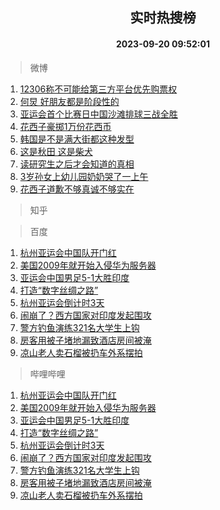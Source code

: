 <div align="center"><h2>实时热搜榜</h2><h4>2023-09-20 09:52:01</h4></div>

> 微博  

1. [12306称不可能给第三方平台优先购票权](https://s.weibo.com/weibo?q=%2312306%E7%A7%B0%E4%B8%8D%E5%8F%AF%E8%83%BD%E7%BB%99%E7%AC%AC%E4%B8%89%E6%96%B9%E5%B9%B3%E5%8F%B0%E4%BC%98%E5%85%88%E8%B4%AD%E7%A5%A8%E6%9D%83%23&t=31&band_rank=1&Refer=top)<br />
2. [何炅 好朋友都是阶段性的](https://s.weibo.com/weibo?q=%E4%BD%95%E7%82%85%20%E5%A5%BD%E6%9C%8B%E5%8F%8B%E9%83%BD%E6%98%AF%E9%98%B6%E6%AE%B5%E6%80%A7%E7%9A%84&t=31&band_rank=2&Refer=top)<br />
3. [亚运会首个比赛日中国沙滩排球三战全胜](https://s.weibo.com/weibo?q=%23%E4%BA%9A%E8%BF%90%E4%BC%9A%E9%A6%96%E4%B8%AA%E6%AF%94%E8%B5%9B%E6%97%A5%E4%B8%AD%E5%9B%BD%E6%B2%99%E6%BB%A9%E6%8E%92%E7%90%83%E4%B8%89%E6%88%98%E5%85%A8%E8%83%9C%23&t=31&band_rank=3&Refer=top)<br />
4. [花西子豪掷1万份花西币](https://s.weibo.com/weibo?q=%23%E8%8A%B1%E8%A5%BF%E5%AD%90%E8%B1%AA%E6%8E%B71%E4%B8%87%E4%BB%BD%E8%8A%B1%E8%A5%BF%E5%B8%81%23&t=31&band_rank=4&Refer=top)<br />
5. [韩国是不是满大街都这种发型](https://s.weibo.com/weibo?q=%23%E9%9F%A9%E5%9B%BD%E6%98%AF%E4%B8%8D%E6%98%AF%E6%BB%A1%E5%A4%A7%E8%A1%97%E9%83%BD%E8%BF%99%E7%A7%8D%E5%8F%91%E5%9E%8B%23&t=31&band_rank=5&Refer=top)<br />
6. [这是秋田 这是柴犬](https://s.weibo.com/weibo?q=%E8%BF%99%E6%98%AF%E7%A7%8B%E7%94%B0%20%E8%BF%99%E6%98%AF%E6%9F%B4%E7%8A%AC&t=31&band_rank=6&Refer=top)<br />
7. [读研究生之后才会知道的真相](https://s.weibo.com/weibo?q=%E8%AF%BB%E7%A0%94%E7%A9%B6%E7%94%9F%E4%B9%8B%E5%90%8E%E6%89%8D%E4%BC%9A%E7%9F%A5%E9%81%93%E7%9A%84%E7%9C%9F%E7%9B%B8&t=31&band_rank=7&Refer=top)<br />
8. [3岁孙女上幼儿园奶奶哭了一上午](https://s.weibo.com/weibo?q=%233%E5%B2%81%E5%AD%99%E5%A5%B3%E4%B8%8A%E5%B9%BC%E5%84%BF%E5%9B%AD%E5%A5%B6%E5%A5%B6%E5%93%AD%E4%BA%86%E4%B8%80%E4%B8%8A%E5%8D%88%23&t=31&band_rank=8&Refer=top)<br />
9. [花西子道歉不够真诚不够实在](https://s.weibo.com/weibo?q=%23%E8%8A%B1%E8%A5%BF%E5%AD%90%E9%81%93%E6%AD%89%E4%B8%8D%E5%A4%9F%E7%9C%9F%E8%AF%9A%E4%B8%8D%E5%A4%9F%E5%AE%9E%E5%9C%A8%23&t=31&band_rank=9&Refer=top)<br />

> 知乎  


> 百度  

1. [杭州亚运会中国队开门红](https://www.baidu.com/s?wd=%E6%9D%AD%E5%B7%9E%E4%BA%9A%E8%BF%90%E4%BC%9A%E4%B8%AD%E5%9B%BD%E9%98%9F%E5%BC%80%E9%97%A8%E7%BA%A2&sa=fyb_news&rsv_dl=fyb_news)<br />
2. [美国2009年就开始入侵华为服务器](https://www.baidu.com/s?wd=%E7%BE%8E%E5%9B%BD2009%E5%B9%B4%E5%B0%B1%E5%BC%80%E5%A7%8B%E5%85%A5%E4%BE%B5%E5%8D%8E%E4%B8%BA%E6%9C%8D%E5%8A%A1%E5%99%A8&sa=fyb_news&rsv_dl=fyb_news)<br />
3. [亚运会中国男足5-1大胜印度](https://www.baidu.com/s?wd=%E4%BA%9A%E8%BF%90%E4%BC%9A%E4%B8%AD%E5%9B%BD%E7%94%B7%E8%B6%B35-1%E5%A4%A7%E8%83%9C%E5%8D%B0%E5%BA%A6&sa=fyb_news&rsv_dl=fyb_news)<br />
4. [打造“数字丝绸之路”](https://www.baidu.com/s?wd=%E6%89%93%E9%80%A0%E2%80%9C%E6%95%B0%E5%AD%97%E4%B8%9D%E7%BB%B8%E4%B9%8B%E8%B7%AF%E2%80%9D&sa=fyb_news&rsv_dl=fyb_news)<br />
5. [杭州亚运会倒计时3天](https://www.baidu.com/s?wd=%E6%9D%AD%E5%B7%9E%E4%BA%9A%E8%BF%90%E4%BC%9A%E5%80%92%E8%AE%A1%E6%97%B63%E5%A4%A9&sa=fyb_news&rsv_dl=fyb_news)<br />
6. [闹崩了？西方国家对印度发起围攻](https://www.baidu.com/s?wd=%E9%97%B9%E5%B4%A9%E4%BA%86%EF%BC%9F%E8%A5%BF%E6%96%B9%E5%9B%BD%E5%AE%B6%E5%AF%B9%E5%8D%B0%E5%BA%A6%E5%8F%91%E8%B5%B7%E5%9B%B4%E6%94%BB&sa=fyb_news&rsv_dl=fyb_news)<br />
7. [警方钓鱼演练321名大学生上钩](https://www.baidu.com/s?wd=%E8%AD%A6%E6%96%B9%E9%92%93%E9%B1%BC%E6%BC%94%E7%BB%83321%E5%90%8D%E5%A4%A7%E5%AD%A6%E7%94%9F%E4%B8%8A%E9%92%A9&sa=fyb_news&rsv_dl=fyb_news)<br />
8. [房客用被子堵地漏致酒店房间被淹](https://www.baidu.com/s?wd=%E6%88%BF%E5%AE%A2%E7%94%A8%E8%A2%AB%E5%AD%90%E5%A0%B5%E5%9C%B0%E6%BC%8F%E8%87%B4%E9%85%92%E5%BA%97%E6%88%BF%E9%97%B4%E8%A2%AB%E6%B7%B9&sa=fyb_news&rsv_dl=fyb_news)<br />
9. [凉山老人卖石榴被扔车外系摆拍](https://www.baidu.com/s?wd=%E5%87%89%E5%B1%B1%E8%80%81%E4%BA%BA%E5%8D%96%E7%9F%B3%E6%A6%B4%E8%A2%AB%E6%89%94%E8%BD%A6%E5%A4%96%E7%B3%BB%E6%91%86%E6%8B%8D&sa=fyb_news&rsv_dl=fyb_news)<br />

> 哔哩哔哩  

1. [杭州亚运会中国队开门红](https://www.baidu.com/s?wd=%E6%9D%AD%E5%B7%9E%E4%BA%9A%E8%BF%90%E4%BC%9A%E4%B8%AD%E5%9B%BD%E9%98%9F%E5%BC%80%E9%97%A8%E7%BA%A2&sa=fyb_news&rsv_dl=fyb_news)<br />
2. [美国2009年就开始入侵华为服务器](https://www.baidu.com/s?wd=%E7%BE%8E%E5%9B%BD2009%E5%B9%B4%E5%B0%B1%E5%BC%80%E5%A7%8B%E5%85%A5%E4%BE%B5%E5%8D%8E%E4%B8%BA%E6%9C%8D%E5%8A%A1%E5%99%A8&sa=fyb_news&rsv_dl=fyb_news)<br />
3. [亚运会中国男足5-1大胜印度](https://www.baidu.com/s?wd=%E4%BA%9A%E8%BF%90%E4%BC%9A%E4%B8%AD%E5%9B%BD%E7%94%B7%E8%B6%B35-1%E5%A4%A7%E8%83%9C%E5%8D%B0%E5%BA%A6&sa=fyb_news&rsv_dl=fyb_news)<br />
4. [打造“数字丝绸之路”](https://www.baidu.com/s?wd=%E6%89%93%E9%80%A0%E2%80%9C%E6%95%B0%E5%AD%97%E4%B8%9D%E7%BB%B8%E4%B9%8B%E8%B7%AF%E2%80%9D&sa=fyb_news&rsv_dl=fyb_news)<br />
5. [杭州亚运会倒计时3天](https://www.baidu.com/s?wd=%E6%9D%AD%E5%B7%9E%E4%BA%9A%E8%BF%90%E4%BC%9A%E5%80%92%E8%AE%A1%E6%97%B63%E5%A4%A9&sa=fyb_news&rsv_dl=fyb_news)<br />
6. [闹崩了？西方国家对印度发起围攻](https://www.baidu.com/s?wd=%E9%97%B9%E5%B4%A9%E4%BA%86%EF%BC%9F%E8%A5%BF%E6%96%B9%E5%9B%BD%E5%AE%B6%E5%AF%B9%E5%8D%B0%E5%BA%A6%E5%8F%91%E8%B5%B7%E5%9B%B4%E6%94%BB&sa=fyb_news&rsv_dl=fyb_news)<br />
7. [警方钓鱼演练321名大学生上钩](https://www.baidu.com/s?wd=%E8%AD%A6%E6%96%B9%E9%92%93%E9%B1%BC%E6%BC%94%E7%BB%83321%E5%90%8D%E5%A4%A7%E5%AD%A6%E7%94%9F%E4%B8%8A%E9%92%A9&sa=fyb_news&rsv_dl=fyb_news)<br />
8. [房客用被子堵地漏致酒店房间被淹](https://www.baidu.com/s?wd=%E6%88%BF%E5%AE%A2%E7%94%A8%E8%A2%AB%E5%AD%90%E5%A0%B5%E5%9C%B0%E6%BC%8F%E8%87%B4%E9%85%92%E5%BA%97%E6%88%BF%E9%97%B4%E8%A2%AB%E6%B7%B9&sa=fyb_news&rsv_dl=fyb_news)<br />
9. [凉山老人卖石榴被扔车外系摆拍](https://www.baidu.com/s?wd=%E5%87%89%E5%B1%B1%E8%80%81%E4%BA%BA%E5%8D%96%E7%9F%B3%E6%A6%B4%E8%A2%AB%E6%89%94%E8%BD%A6%E5%A4%96%E7%B3%BB%E6%91%86%E6%8B%8D&sa=fyb_news&rsv_dl=fyb_news)<br />
